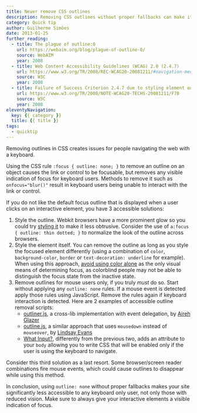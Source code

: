 ```yaml
---
title: Never remove CSS outlines
description: Removing CSS outlines without proper fallbacks can make it impossible to navigate your site with a keyboard.
category: Quick tip
author: Guilherme Simões
date: 2013-01-25
further_reading:
  - title: The plague of outline:0
    url: https://webaim.org/blog/plague-of-outline-0/
    source: WebAIM
    year: 2008
  - title: Web Content Accessibility Guidelines (WCAG) 2.0 (2.4.7)
    url: https://www.w3.org/TR/2008/REC-WCAG20-20081211/#navigation-mechanisms-focus-visible
    source: W3C
    year: 2008
  - title: Failure of Success Criterion 2.4.7 due to styling element outlines and borders in a way that removes or renders non-visible the visual focus indicator
    url: https://www.w3.org/TR/2008/NOTE-WCAG20-TECHS-20081211/F78
    source: W3C
    year: 2008
eleventyNavigation:
  key: {{ category }}
  title: {{ title }}
tags:
  - quicktip
---
```


Removing outlines in CSS creates issues for people navigating the web with a keyboard.

Using the CSS rule `:focus { outline: none; }` to remove an outline on an object causes the link or control to be focusable, but removes any visible indication of focus for keyboard users. Methods to remove it such as `onfocus="blur()"` result in keyboard users being unable to interact with the link or control.

If you do not like the default focus outline that is displayed when a user clicks on an interactive element, you have 3 accessible solutions:

1. Style the outline. Webkit browsers have a more prominent glow so you could try [styling it](https://developer.mozilla.org/en-US/docs/CSS/outline) to make it less obtrusive. Consider the use of `a:focus { outline: thin dotted; }` to normalize the look of the outline across browsers.
2. Style the element itself. You can remove the outline as long as you style the focused element differently (using a combination of `color`, `background-color`, `border` or `text-decoration: underline` for example). When using this approach, [avoid using color alone](https://www.w3.org/TR/WCAG21/#use-of-color) as the only visual means of determining focus, as colorblind people may not be able to distinguish the focus state from the inactive state.
3. Remove outlines for mouse users only, if you truly *must* do so. Start without applying any `outline: none` rules. If a mouse event is detected apply those rules using JavaScript. Remove the rules again if keyboard interaction is detected. Here are 2 examples of accessible outline removal scripts:
    - [outliner.js](https://gist.github.com/2470777), a cross-lib implementation with event delegation, by [Aireh Glazer](https://twitter.com/#!/arglazer)
    - [outline.js](https://github.com/lindsayevans/outline.js), a similar approach that uses `mousedown` instead of `mouseover`, by [Lindsay Evans](https://twitter.com/lindsayevans/)
    - [What Input?](https://github.com/ten1seven/what-input), differently from the previous two, adds an attribute to your `body` allowing you to write CSS that will be enabled only if the user is using the keyboard to navigate.

Consider this third solution as a last resort. Some browser/screen reader combinations fire mouse events, which could cause outlines to disappear while using this method.

In conclusion, using `outline: none` without proper fallbacks makes your site significantly less accessible to any keyboard only user, not only those with reduced vision. Make sure to always give your interactive elements a visible indication of focus.
